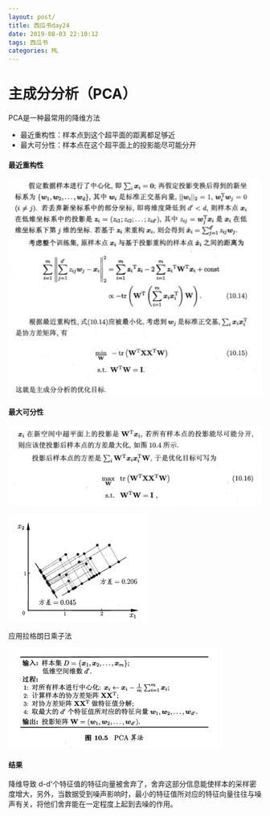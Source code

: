 ```yaml
---
layout: post/
title: 西瓜书day24
date: 2019-08-03 22:10:12
tags: 西瓜书
categories: ML
---
```

# 主成分分析（PCA）
PCA是一种最常用的降维方法

* 最近重构性：样本点到这个超平面的距离都足够近
* 最大可分性：样本点在这个超平面上的投影能尽可能分开

#### 最近重构性
![](/西瓜书day24/1.JPG)
#### 最大可分性
![](/西瓜书day24/2.JPG)

![](/西瓜书day24/3.JPG)

应用拉格朗日乘子法

![](/西瓜书day24/4.JPG)

#### 结果
降维导致 d-d'个特征值的特征向量被舍弃了，舍弃这部分信息能使样本的采样密度增大，另外，当数据受到噪声影响时，最小的特征值所对应的特征向量往往与噪声有关，将他们舍弃能在一定程度上起到去噪的作用。
